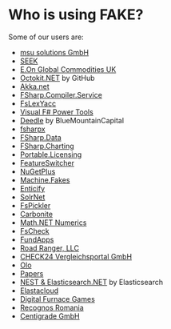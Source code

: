 # Who is using FAKE?

Some of our users are:

* [msu solutions GmbH](http://www.msu-solutions.de/)
* [SEEK](http://www.seek.com.au)
* [E.On Global Commodities UK](http://www.eon.com/en/about-us/structure/company-finder/e-dot-on-global-commodities.html)
* [Octokit.NET](https://github.com/octokit/octokit.net/) by GitHub
* [Akka.net](https://github.com/akkadotnet/akka.net)
* [FSharp.Compiler.Service](https://github.com/fsharp/FSharp.Compiler.Service)
* [FsLexYacc](https://github.com/fsprojects/FsLexYacc)
* [Visual F# Power Tools](https://github.com/fsprojects/VisualFSharpPowerTools)
* [Deedle](https://github.com/BlueMountainCapital/Deedle) by BlueMountainCapital
* [fsharpx](https://github.com/fsharp/fsharpx)
* [FSharp.Data](https://github.com/fsharp/FSharp.Data)
* [FSharp.Charting](https://github.com/fsharp/FSharp.Charting)
* [Portable.Licensing](https://github.com/dnauck/Portable.Licensing)
* [FeatureSwitcher](https://github.com/mexx/FeatureSwitcher)
* [NuGetPlus](https://github.com/mavnn/NuGetPlus)
* [Machine.Fakes](https://github.com/machine/machine.fakes)
* [Enticify](http://www.enticify.com/)
* [SolrNet](https://github.com/mausch/SolrNet)
* [FsPickler](https://github.com/nessos/FsPickler)
* [Carbonite](http://www.carbonite.com)
* [Math.NET Numerics](http://numerics.mathdotnet.com)
* [FsCheck](https://github.com/fsharp/FsCheck)
* [FundApps](http://www.fundapps.co)
* [Road Ranger, LLC](http://www.roadrangerusa.com)
* [CHECK24 Vergleichsportal GmbH](http://www.check24.de)
* [Olo](http://www.olo.com)
* [Papers](http://www.papersapp.com)
* [NEST & Elasticsearch.NET](http://github.com/elasticsearch/elasticsearch-net) by Elasticsearch
* [Elastacloud](http://elastacloud.com/)
* [Digital Furnace Games](http://digitalfurnacegames.com/)
* [Recognos Romania](http://www.recognos.ro/en)
* [Centigrade GmbH](http://www.centigrade.de)
